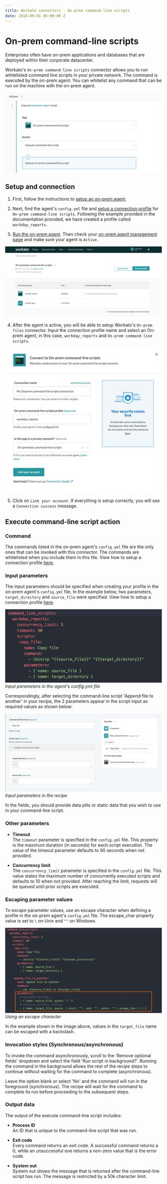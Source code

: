```yaml
---
title: Workato connectors - On-prem command-line scripts
date: 2018-09-01 06:00:00 Z
---
```


# On-prem command-line scripts
Enterprises often have on-prem applications and databases that are deployed within their corporate datacenter.

Workato's `On-prem command-line scripts` connector allows you to run whitelisted command line scripts in your private network. The command is executed by the on-prem agent. You can whitelist any command that can be run on the machine with the on-prem agent.

![On-prem command-line scripts connector](/assets/images/connectors/on-prem-command-line-scripts/on-prem-scripts-action.png)


## Setup and connection
1. First, follow the instructions to [setup an on-prem agent](https://docs.workato.com/on-prem/setup.html).

2.  Next, find the agent's `config.yml` file and [setup a connection profile](https://docs.workato.com/on-prem/profile.html#command-line-scripts-profile) for `On-prem command-line scripts`. Following the example provided in the documentation provided, we have created a profile called `workday_reports`.

3) [Run the on-prem agent](https://docs.workato.com/on-prem/run.html). Then check your [on-prem agent management page](https://www.workato.com/on_prem_groups) and make sure your agent is `Active`.

![On-prem agent management page](/assets/images/connectors/on-prem-command-line-scripts/on-prem-scripts-activeprofile.png)

4) After the agent is active, you will be able to setup Workato's `On-prem files` connector. Input the connection profile name and select an On-prem agent, in this case, `workday_reports` and `On-prem command-line scripts`.

![On-prem files connection setup](/assets/images/connectors/on-prem-command-line-scripts/on-prem-scripts-connection.png)

5) Click on `Link your account`. If everything is setup correctly, you will see a `Connection success` message.


## Execute command-line script action

### Command

The commands listed in the on-prem agent's `config.yml` file are the only ones that can be invoked with this connector. The commands are whitelisted when you include them in this file. View how to setup a connection profile [here](https://docs.workato.com/on-prem/profile.html#command-line-scripts-profile).

### Input parameters

The input parameters should be specified when creating your profile in the on-prem agent's `config.yml` file. In the example below, two parameters, `target_directory` and `source_file` were specified. View how to setup a connection profile [here](https://docs.workato.com/on-prem/profile.html#command-line-scripts-profile).

![Parameters specified in yml](/assets/images/connectors/on-prem-command-line-scripts/input-parameters-yml2.png)
*Input parameters in the agent's config.yml file*

Correspondingly, after selecting the command-line script 'Append file to another' in your recipe, the 2 parameters appear in the script input as required values as shown below:

![Parameters on Workato recipe](/assets/images/connectors/on-prem-command-line-scripts/input-parameters-action2.png)
*Input parameters in the recipe*

In the fields, you should provide data pills or static data that you wish to use in your command-line script.

### Other parameters

- **Timeout**
<br>The `timeout` parameter is specified in the `config.yml` file. This property is the maximum duration (in seconds) for each script execution. The value of the timeout parameter defaults to 90 seconds when not provided.

- **Concurrency limit**
<br> The `concurrency_limit` parameter is specified in the `config.yml` file. This value states the maximum number of concurrently executed scripts and defaults to 10 when not provided. After reaching the limit, requests will be queued until prior scripts are executed.

### Escaping parameter values

To escape parameter values, use an escape character when defining a profile in the on-prem agent's `config.yml` file. The escape_char property value is set to `\` on Unix and `""` on Windows.

![Parameters specified in yml](/assets/images/connectors/on-prem-command-line-scripts/input-parameters-yml.png)
*Using an escape character*

In the example shown in the image above, values in the `target_file` name can be escaped with a backslash.


### Invocation styles (Synchronous/asynchronous)

To invoke the command asynchronously, scroll to the 'Remove optional fields' dropdown and select the field 'Run script in background?'. Running the command in the background allows the rest of the recipe steps to continue without waiting for the command to complete (asynchronous).

Leave the option blank or select 'No' and the command will run in the foreground (synchronous). The recipe will wait for the command to complete its run before proceeding to the subsequent steps.


### Output data

The output of the execute command-line script includes:

- **Process ID**
<br>An ID that is unique to the command-line script that was run.  

- **Exit code**
<br>Every command returns an exit code. A successful command returns a 0, while an unsuccessful one returns a non-zero value that is the error code.

- **System out**
<br>System out shows the message that is returned after the command-line script has run. The message is restricted by a 50k character limit.

